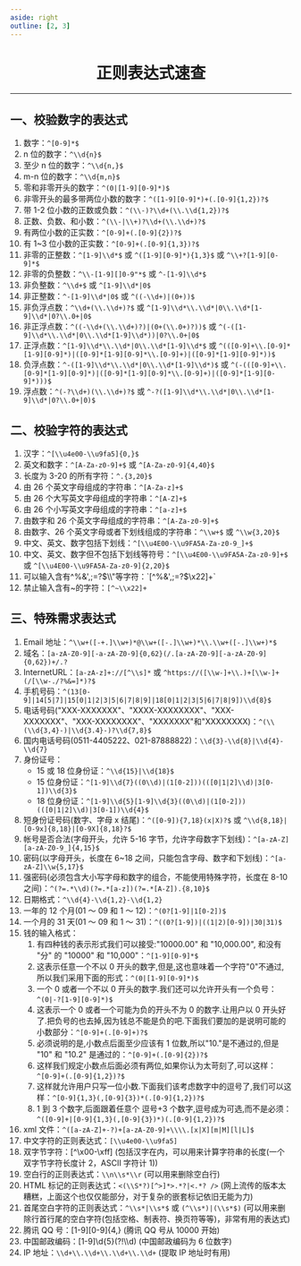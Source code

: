 ```yaml
---
aside: right
outline: [2, 3]
---
```


<h1 style="text-align: center; font-weight: bold;">正则表达式速查</h1>

---

## 一、校验数字的表达式

1. 数字：`^[0-9]*$`
2. n 位的数字：`^\\d{n}$`
3. 至少 n 位的数字：`^\\d{n,}$`
4. m-n 位的数字：`^\\d{m,n}$`
5. 零和非零开头的数字：`^(0|[1-9][0-9]*)$`
6. 非零开头的最多带两位小数的数字：`^([1-9][0-9]*)+(.[0-9]{1,2})?$`
7. 带 1-2 位小数的正数或负数：`^(\\-)?\\d+(\\.\\d{1,2})?$`
8. 正数、负数、和小数：`^(\\-|\\+)?\\d+(\\.\\d+)?$`
9. 有两位小数的正实数：`^[0-9]+(.[0-9]{2})?$`
10. 有 1~3 位小数的正实数：`^[0-9]+(.[0-9]{1,3})?$`
11. 非零的正整数：`^[1-9]\\d*$` 或 `^([1-9][0-9]*){1,3}$` 或 `^\\+?[1-9][0-9]*$`
12. 非零的负整数：`^\\-[1-9][]0-9"*$` 或 `^-[1-9]\\d*$`
13. 非负整数：`^\\d+$` 或 `^[1-9]\\d*|0$`
14. 非正整数：`^-[1-9]\\d*|0$` 或 `^((-\\d+)|(0+))$`
15. 非负浮点数：`^\\d+(\\.\\d+)?$` 或 `^[1-9]\\d*\\.\\d*|0\\.\\d*[1-9]\\d*|0?\\.0+|0$`
16. 非正浮点数：`^((-\\d+(\\.\\d+)?)|(0+(\\.0+)?))$` 或 `^(-([1-9]\\d*\\.\\d*|0\\.\\d*[1-9]\\d*))|0?\\.0+|0$`
17. 正浮点数：`^[1-9]\\d*\\.\\d*|0\\.\\d*[1-9]\\d*$` 或 `^(([0-9]+\\.[0-9]*[1-9][0-9]*)|([0-9]*[1-9][0-9]*\\.[0-9]+)|([0-9]*[1-9][0-9]*))$`
18. 负浮点数：`^-([1-9]\\d*\\.\\d*|0\\.\\d*[1-9]\\d*)$` 或 `^(-(([0-9]+\\.[0-9]*[1-9][0-9]*)|([0-9]*[1-9][0-9]*\\.[0-9]+)|([0-9]*[1-9][0-9]*)))$`
19. 浮点数：`^(-?\\d+)(\\.\\d+)?$` 或 `^-?([1-9]\\d*\\.\\d*|0\\.\\d*[1-9]\\d*|0?\\.0+|0)$`

## 二、校验字符的表达式

1. 汉字：`^[\\u4e00-\\u9fa5]{0,}$`
2. 英文和数字：`^[A-Za-z0-9]+$` 或 `^[A-Za-z0-9]{4,40}$`
3. 长度为 3-20 的所有字符：`^.{3,20}$`
4. 由 26 个英文字母组成的字符串：`^[A-Za-z]+$`
5. 由 26 个大写英文字母组成的字符串：`^[A-Z]+$`
6. 由 26 个小写英文字母组成的字符串：`^[a-z]+$`
7. 由数字和 26 个英文字母组成的字符串：`^[A-Za-z0-9]+$`
8. 由数字、26 个英文字母或者下划线组成的字符串：`^\\w+$` 或 `^\\w{3,20}$`
9. 中文、英文、数字包括下划线：`^[\\u4E00-\\u9FA5A-Za-z0-9_]+$`
10. 中文、英文、数字但不包括下划线等符号：`^[\\u4E00-\\u9FA5A-Za-z0-9]+$` 或 `^[\\u4E00-\\u9FA5A-Za-z0-9]{2,20}$`
11. 可以输入含有^%&',;=?$\\"等字符：`[^%&',;=?$\\x22]+`
12. 禁止输入含有~的字符：`[^~\\x22]+`

## 三、特殊需求表达式

1. Email 地址：`^\\w+([-+.]\\w+)*@\\w+([-.]\\w+)*\\.\\w+([-.]\\w+)*$`
2. 域名：`[a-zA-Z0-9][-a-zA-Z0-9]{0,62}(/.[a-zA-Z0-9][-a-zA-Z0-9]{0,62})+/.?`
3. InternetURL：`[a-zA-z]+://[^\\s]*` 或 `^https://([\\w-]+\\.)+[\\w-]+(/[\\w-./?%&=]*)?$`
4. 手机号码：`^(13[0-9]|14[5|7]|15[0|1|2|3|5|6|7|8|9]|18[0|1|2|3|5|6|7|8|9])\\d{8}$`
5. 电话号码("XXX-XXXXXXX"、"XXXX-XXXXXXXX"、"XXX-XXXXXXX"、"XXX-XXXXXXXX"、"XXXXXXX"和"XXXXXXXX)：`^(\\(\\d{3,4}-)|\\d{3.4}-)?\\d{7,8}$`
6. 国内电话号码(0511-4405222、021-87888822)：`\\d{3}-\\d{8}|\\d{4}-\\d{7}`
7. 身份证号：
   - 15 或 18 位身份证：`^\\d{15}|\\d{18}$`
   - 15 位身份证：`^[1-9]\\d{7}((0\\d)|(1[0-2]))(([0|1|2]\\d)|3[0-1])\\d{3}$`
   - 18 位身份证：`^[1-9]\\d{5}[1-9]\\d{3}((0\\d)|(1[0-2]))(([0|1|2]\\d)|3[0-1])\\d{4}$`
8. 短身份证号码(数字、字母 x 结尾)：`^([0-9]){7,18}(x|X)?$` 或 `^\\d{8,18}|[0-9x]{8,18}|[0-9X]{8,18}?$`
9. 帐号是否合法(字母开头，允许 5-16 字节，允许字母数字下划线)：`^[a-zA-Z][a-zA-Z0-9_]{4,15}$`
10. 密码(以字母开头，长度在 6~18 之间，只能包含字母、数字和下划线)：`^[a-zA-Z]\\w{5,17}$`
11. 强密码(必须包含大小写字母和数字的组合，不能使用特殊字符，长度在 8-10 之间)：`^(?=.*\\d)(?=.*[a-z])(?=.*[A-Z]).{8,10}$`
12. 日期格式：`^\\d{4}-\\d{1,2}-\\d{1,2}`
13. 一年的 12 个月(01 ～ 09 和 1 ～ 12)：`^(0?[1-9]|1[0-2])$`
14. 一个月的 31 天(01 ～ 09 和 1 ～ 31)：`^((0?[1-9])|((1|2)[0-9])|30|31)$`
15. 钱的输入格式：
    1. 有四种钱的表示形式我们可以接受:"10000.00" 和 "10,000.00", 和没有 "分" 的 "10000" 和 "10,000"：`^[1-9][0-9]*$`
    2. 这表示任意一个不以 0 开头的数字,但是,这也意味着一个字符"0"不通过,所以我们采用下面的形式：`^(0|[1-9][0-9]*)$`
    3. 一个 0 或者一个不以 0 开头的数字.我们还可以允许开头有一个负号：`^(0|-?[1-9][0-9]*)$`
    4. 这表示一个 0 或者一个可能为负的开头不为 0 的数字.让用户以 0 开头好了.把负号的也去掉,因为钱总不能是负的吧.下面我们要加的是说明可能的小数部分：`^[0-9]+(.[0-9]+)?$`
    5. 必须说明的是,小数点后面至少应该有 1 位数,所以"10."是不通过的,但是 "10" 和 "10.2" 是通过的：`^[0-9]+(.[0-9]{2})?$`
    6. 这样我们规定小数点后面必须有两位,如果你认为太苛刻了,可以这样：`^[0-9]+(.[0-9]{1,2})?$`
    7. 这样就允许用户只写一位小数.下面我们该考虑数字中的逗号了,我们可以这样：`^[0-9]{1,3}(,[0-9]{3})*(.[0-9]{1,2})?$`
    8. 1 到 3 个数字,后面跟着任意个 逗号+3 个数字,逗号成为可选,而不是必须：`^([0-9]+|[0-9]{1,3}(,[0-9]{3})*)(.[0-9]{1,2})?$`
16. xml 文件：`^([a-zA-Z]+-?)+[a-zA-Z0-9]+\\\\.[x|X][m|M][l|L]$`
17. 中文字符的正则表达式：`[\\u4e00-\\u9fa5]`
18. 双字节字符：[^\\x00-\\xff] (包括汉字在内，可以用来计算字符串的长度(一个双字节字符长度计 2，ASCII 字符计 1))
19. 空白行的正则表达式：`\\n\\s*\\r` (可以用来删除空白行)
20. HTML 标记的正则表达式：`<(\\S*?)[^>]*>.*?|<.*? />` (网上流传的版本太糟糕，上面这个也仅仅能部分，对于复杂的嵌套标记依旧无能为力)
21. 首尾空白字符的正则表达式：`^\\s*|\\s*$` 或 `(^\\s*)|(\\s*$)` (可以用来删除行首行尾的空白字符(包括空格、制表符、换页符等等)，非常有用的表达式)
22. 腾讯 QQ 号：[1-9][0-9]{4,} (腾讯 QQ 号从 10000 开始)
23. 中国邮政编码：[1-9]\\d{5}(?!\\\\d) (中国邮政编码为 6 位数字)
24. IP 地址：`\\d+\\.\\d+\\.\\d+\\.\\d+` (提取 IP 地址时有用)
